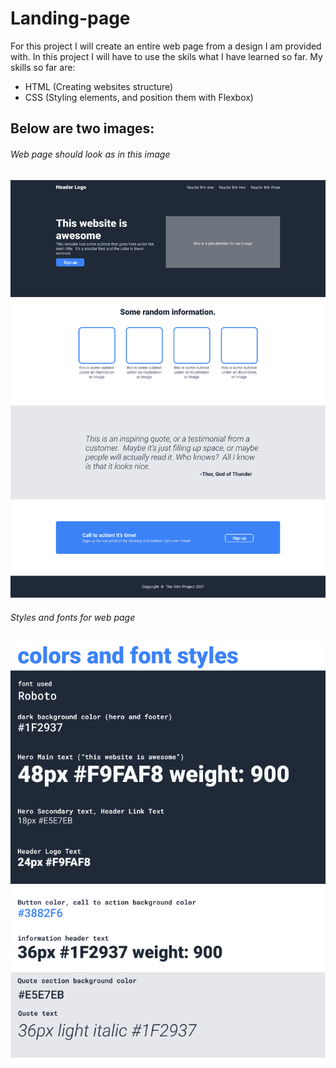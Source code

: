 # Landing-page

For this project I will create an entire web page from a design I am provided with.
In this project I will have to use the skils what I have learned so far. My skills so far are:

- HTML (Creating websites structure)
- CSS (Styling elements, and position them with Flexbox)

## Below are two images:

###### Web page should look as in this image

![Getting Started](./images/01.png)

###### Styles and fonts for web page

![Getting Started](./images/02.png)
